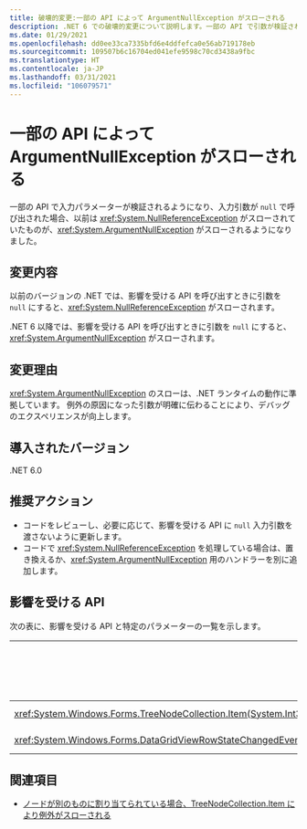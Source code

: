 ```yaml
---
title: 破壊的変更:一部の API によって ArgumentNullException がスローされる
description: .NET 6 での破壊的変更について説明します。一部の API で引数が検証され、ArgumentNullException がスローされるようになりました。
ms.date: 01/29/2021
ms.openlocfilehash: dd0ee33ca7335bfd6e4ddfefca0e56ab719178eb
ms.sourcegitcommit: 109507b6c16704ed041efe9598c70cd3438a9fbc
ms.translationtype: HT
ms.contentlocale: ja-JP
ms.lasthandoff: 03/31/2021
ms.locfileid: "106079571"
---
```

# <a name="some-apis-throw-argumentnullexception"></a>一部の API によって ArgumentNullException がスローされる

一部の API で入力パラメーターが検証されるようになり、入力引数が `null` で呼び出された場合、以前は <xref:System.NullReferenceException> がスローされていたものが、<xref:System.ArgumentNullException> がスローされるようになりました。

## <a name="change-description"></a>変更内容

以前のバージョンの .NET では、影響を受ける API を呼び出すときに引数を `null` にすると、<xref:System.NullReferenceException> がスローされます。

.NET 6 以降では、影響を受ける API を呼び出すときに引数を `null` にすると、<xref:System.ArgumentNullException> がスローされます。

## <a name="reason-for-change"></a>変更理由

<xref:System.ArgumentNullException> のスローは、.NET ランタイムの動作に準拠しています。 例外の原因になった引数が明確に伝わることにより、デバッグのエクスペリエンスが向上します。

## <a name="version-introduced"></a>導入されたバージョン

.NET 6.0

## <a name="recommended-action"></a>推奨アクション

- コードをレビューし、必要に応じて、影響を受ける API に `null` 入力引数を渡さないように更新します。
- コードで <xref:System.NullReferenceException> を処理している場合は、置き換えるか、<xref:System.ArgumentNullException> 用のハンドラーを別に追加します。

## <a name="affected-apis"></a>影響を受ける API

次の表に、影響を受ける API と特定のパラメーターの一覧を示します。

| メソッド/プロパティ | パラメーター名 | 変更されたバージョン |
|-|-|-|
| <xref:System.Windows.Forms.TreeNodeCollection.Item(System.Int32)?displayProperty=fullName> | `index` | Preview 1 |
| <xref:System.Windows.Forms.DataGridViewRowStateChangedEventArgs.%23ctor(System.Windows.Forms.DataGridViewRow,System.Windows.Forms.DataGridViewElementStates)> | `dataGridViewRow` | Preview 4 |

## <a name="see-also"></a>関連項目

- [ノードが別のものに割り当てられている場合、TreeNodeCollection.Item により例外がスローされる](treenodecollection-item-throws-argumentexception.md)

<!--

### Affected APIs

- `P:System.Windows.Forms.TreeNodeCollection.Item(System.Int32)`
- `M:System.Windows.Forms.DataGridViewRowStateChangedEventArgs.#ctor(System.Windows.Forms.DataGridViewRow,System.Windows.Forms.DataGridViewElementStates)`

### Category

Windows Forms

-->
